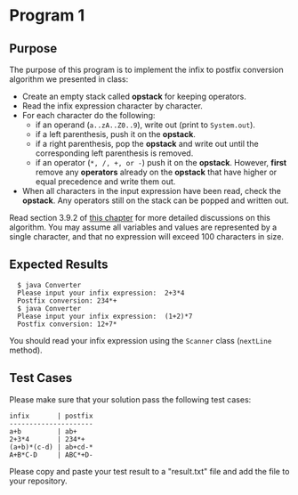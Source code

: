 # Program 1
## Purpose
The purpose of this program is to implement the infix to postfix conversion
algorithm we presented in class:
* Create an empty stack called **opstack** for keeping operators.
* Read the infix expression character by character.
* For each character do the following:
  * if an operand (`a..zA..Z0..9`), write out (print to `System.out`).
  * if a left parenthesis, push it on the **opstack**.
  * if a right parenthesis, pop the **opstack** and write out until the
corresponding left parenthesis is removed.
  * if an operator (`*, /, +, or -`) push it on the **opstack**.
However, **first** remove any **operators** already on the **opstack** that have
higher or equal precedence and write them out.
* When all characters in the input expression have been read, check the
**opstack**. Any operators still on the stack can be popped and written out.

Read section 3.9.2 of
[this chapter](http://interactivepython.org/runestone/static/pythonds/BasicDS/InfixPrefixandPostfixExpressions.html)
for more detailed discussions on this algorithm.
You may assume all variables and values are represented by a single character,
and that no expression will exceed 100 characters in size.

## Expected Results
```shell
  $ java Converter
  Please input your infix expression:  2+3*4
  Postfix conversion: 234*+
  $ java Converter
  Please input your infix expression:  (1+2)*7
  Postfix conversion: 12+7*
```
You should read your infix expression using the `Scanner` class (`nextLine` method).

## Test Cases
Please make sure that your solution pass the following test cases:
```
infix       | postfix
---------------------
a+b         | ab+
2+3*4       | 234*+
(a+b)*(c-d) | ab+cd-*
A+B*C-D     | ABC*+D-
```
Please copy and paste your test result to a "result.txt" file and add the file to your repository.
 
